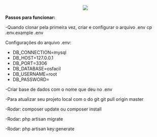<a href="http://localhost/web-osfacil/public/admin/home"></a>

<p align="center"><img src="https://laravel.com/assets/img/components/logo-laravel.svg"></p>

<b>Passos para funcionar:</b>

-Quando clonar pela primeira vez, criar e configurar o arquivo .env
    cp .env.example .env

Configurações do arquivo .env:
- DB_CONNECTION=mysql
- DB_HOST=127.0.0.1
- DB_PORT=3306
- DB_DATABASE=osfacil
- DB_USERNAME=root
- DB_PASSWORD=
    
-Criar base de dados com o nome que deu no .env


-Para atualizar seu projeto local com o do git
    git pull origin master
    
-Rodar:
    composer update 
        ou
    composer install
    
-Rodar:
    php artisan migrate

-Rodar:
    php artisan key:generate



